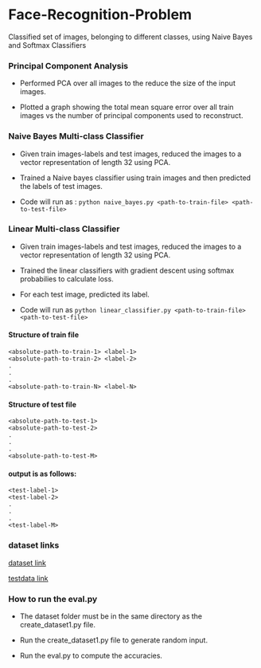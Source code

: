 # Face-Recognition-Problem
Classified set of images, belonging to different classes, using Naive Bayes and Softmax Classifiers


### Principal Component Analysis

- Performed PCA over all images to the reduce the size of the input images. 

- Plotted a graph showing the total mean square error over all train images
  vs the number of principal components used to reconstruct.


### Naive Bayes Multi-class Classifier

- Given train images-labels and test images, reduced the images to a vector
  representation of length 32 using PCA.
  
- Trained a Naive bayes classifier using train images and then predicted the
  labels of test images.
  
- Code will run as : `python naive_bayes.py <path-to-train-file> <path-to-test-file>`

### Linear Multi-class Classifier

- Given train images-labels and test images, reduced the images to a vector
  representation of length 32 using PCA.
  
- Trained  the linear classifiers with gradient descent using softmax probabilies to calculate loss.
- For each test image, predicted its label.

- Code will run as `python linear_classifier.py <path-to-train-file> <path-to-test-file>`

#### Structure of train file
```
<absolute-path-to-train-1> <label-1>
<absolute-path-to-train-2> <label-2>
.
.
.
<absolute-path-to-train-N> <label-N>
```

#### Structure of test file
```
<absolute-path-to-test-1>
<absolute-path-to-test-2>
.
.
.
<absolute-path-to-test-M>
```

#### output is as follows:
```
<test-label-1>
<test-label-2>
.
.
.
<test-label-M>
```


### dataset links

[dataset link](https://drive.google.com/open?id=141FxNzJM1aNa8RL9CWb6ayFNqNNIzALe)

[testdata link](https://drive.google.com/open?id=1KlGMqbVNaBUFIWHubFMmUkn9UvcX00rK)

### How to run the eval.py 

- The dataset folder must be in the same directory as the create_dataset1.py file.

- Run the create_dataset1.py file to generate random input.

- Run the eval.py to compute the accuracies.
